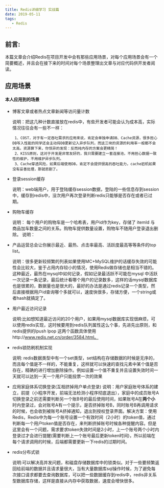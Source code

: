```yaml
---
title: Redis详细学习 实战篇
date: 2019-05-11
tags:
   - Redis
---
```


## 前言:
本篇文章会介绍Redis在项目开发中会有那些应用场景，对每个应用场景会有一个简要概述，并且会在接下来的时间对每个场景整理出文章与对应代码供开发者阅读。

## 应用场景

#### 本人应用到的场景
- 博客文章或者热点文章新闻等访问量计数
    
    说明：把这几种计数直接放在redis中，有些开发者可能会认为成本高，实际情况往往会有一些不一样：
 
       1、COST，对于有一定吞吐需求的应用来说，肯定会单独申请DB、Cache资源，很多担心DB写入性能的同学还会主动将DB更新记入异步队列，而这三块的资源的利用率一般都不会太高。资源算下来，你惊异的发现：反而纯内存的方案会更精简！
       2、KISS原则，这对于开发是非常友好的，我只需要建立一套连接池，不用担心数据一致性的维护，不用维护异步队列。
       3、Cache穿透风险，如果后端使用DB，肯定不会提供很高的吞吐能力，cache宕机如果没有妥善处理，那就悲剧了。

- 登录session缓存

    说明：web端用户，用于登陆缓存session数据，登陆的一些信息存到session中，缓存到redis中，没次用户再次登录判断redis只能够是否存在或者已过期。
- 购物车缓存

    说明：
    每个用户的购物车是一个哈希表，用户id作为key，存储了 itemId 与 商品加车数量之间的关系。购物车提供数量设置，购物车不随用户登录退出删除。
    说明：
- 产品运营总会让你展示最近、最热、点击率最高、活跃度最高等等条件的top list。

    说明：很多更新较频繁的列表如果使用MC+MySQL维护的话缓存失效的可能性会比较大，鉴于占用内存较小的情况，使用Redis做存储也是相当不错的。     这种最近，最热在mysql中如何记录，假如记录最活跃不可能在mysql 中活跃一次记录一条记录，最后统计看哪个用户的记录数多，这样的话mysql数据库也是很累的，数据量也是很大的，最好的办法是通过redis记录一个类型，然后直接根据用户id查询哪个多就可以，速度快很多，存储方便，一个string或者hash就搞定了。
- 用户最近访问记录

    说明:比如想知道最近访问的20个用户，如果用mysql数据库实现很麻烦，可以使用redis实现，这时候要用到redis队列属性这么个事，先进先出原则，和redis提供的lpush lpop  这两个函数具体使用http://www.redis.net.cn/order/3584.html。
- redis锁防刷机制实现

    说明: redis数据类型中有一个set类型，set结构在存储数据的时候是无序的，而且每个值是不一样的，不能重复，这样就可以快速的查找元素中某个值是否存在，精确的进行增加删除操作。例如设置一个值不重复并且设置失效时间一天就可以达到一天一个用户只能投票一次的效果
- 应用家庭体系切换登录(互相挤掉用户单点登录)
    说明：用户家庭账号体系的建立，前提（小程序开发，前端无法检测小程序彻底退出），家庭中的成员账号A切换登录之前还需要判断另一个账B号的最后使用时间，如果账号A在**两个小**时内登录过，会对账号A有一个提示，是否挤掉账号B，同时账号B再调用请求的时候，也会收到被账号A挤掉通知，退出到授权登录界面。解决方案：使用Redis，Redis中为每一个账号设置一个有效时间（2小时）的token值，通过判断每一个用户token值是否存在，来判断挤掉账号时候各种提醒内容。但是这里会有一个问题，需求要求token失效时间是2小时，上一个账号两个小时内登录过才会进行提醒(需要判断上一个账号最后更新token时间)，所以前端在每个请求调用的时候，后端都需要更新一下redis的过期时间。
- redis分布式锁

    说明:可以解决高并发问题，和磁盘存储数据库中的锁类似。对于一些要频繁返回给前端的数据并且请求量很大，当有大量数据库sql操作时候，为了避免每次接口请求都要去查询数据库，可以把一些数据缓存到redis中，redis非关系型数据库存储，这样是直接从内存中获取数据，速度会增快很多。





















